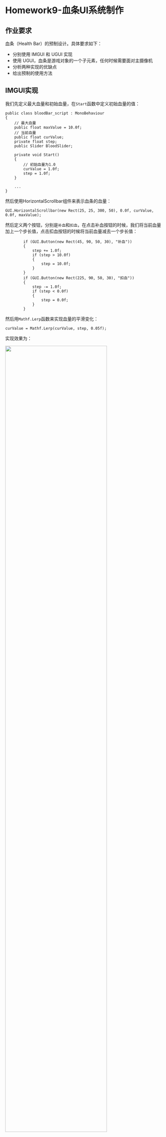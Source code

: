 # Homework9-血条UI系统制作

## 作业要求

血条（Health Bar）的预制设计。具体要求如下：
* 分别使用 IMGUI 和 UGUI 实现
* 使用 UGUI，血条是游戏对象的一个子元素，任何时候需要面对主摄像机
* 分析两种实现的优缺点
* 给出预制的使用方法

## IMGUI实现

我们先定义最大血量和初始血量，在`Start`函数中定义初始血量的值：

```
public class bloodBar_script : MonoBehaviour
{
    // 最大血量
    public float maxValue = 10.0f;
    // 当前血量
    public float curValue;
    private float step;
    public Slider BloodSlider;

    private void Start()
    {
        // 初始血量为1.0
        curValue = 1.0f;
        step = 1.0f;
    }

    ...
}

```

然后使用HorizontalScrollbar组件来表示血条的血量：

```
GUI.HorizontalScrollbar(new Rect(25, 25, 300, 50), 0.0f, curValue, 0.0f, maxValue);
```

然后定义两个按钮，分别是`补血`和`扣血`，在点击补血按钮的时候，我们将当前血量加上一个步长值，点击扣血按钮的时候将当前血量减去一个步长值：

```
        if (GUI.Button(new Rect(45, 90, 50, 30), "补血"))
        {
            step += 1.0f;
            if (step > 10.0f)
            {
                step = 10.0f;
            }
        }
        if (GUI.Button(new Rect(225, 90, 50, 30), "扣血"))
        {
            step -= 1.0f;
            if (step < 0.0f)
            {
                step = 0.0f;
            }
        }

```

然后用`Mathf.Lerp`函数来实现血量的平滑变化：

```
curValue = Mathf.Lerp(curValue, step, 0.05f);
```

实现效果为：

<img src="./images/imgui.gif" width=80%>

## UGUI实现

我们首先选取unity standard assest中的第三人称角色作为我们的人物预制：

<img src="./images/1.png" width=80%>

然后在人物预制中创建一个Canvas，并在Canvas下面创建两个Button组件`addButton`和`minusButton`，和一个Slider，现在的预制结构如下：

<img src="./images/2.png" width=80%>

然后将Canvas的的Render Mode设置为World Space，并调整它的大小、宽度和位置，如下图所示：

<img src="./images/3.png" width=80%>

然后我们再设置血条的颜色为红色，还有它的长度和宽度，在slider里面：

<img src="./images/4.png" width=80%>

设置填充区域的位置：

<img src="./images/5.png" width=80%>

设置填充的颜色：

<img src="./images/6.png" width=80%>

然后编写以下脚本，设置按钮的功能和让血条一直对着摄像头：

```
using System.Collections;
using System.Collections.Generic;
using UnityEngine;
using UnityEngine.UI;

public class bloodBar_GUI : MonoBehaviour {
    private float curBlood = 0f;
    private float targetBlood = 0f;
    public Slider bloodBar;
    GameObject btnPlus, btnMinus;

    private void Start() {
        btnPlus = GameObject.Find("addButton");
        Button a = btnPlus.GetComponent<Button>();
        btnMinus = GameObject.Find("minusButton");
        Button b = btnMinus.GetComponent<Button>();
        a.onClick.AddListener(delegate () {
            this.OnClick(btnPlus);
        });
        b.onClick.AddListener(delegate () {
            this.OnClick(btnMinus);
        });
    }

    private void OnClick(GameObject sender) {
        if (sender.name == "addButton") addBlood();
        if (sender.name == "minusButton") minusBlood();
    }

    public void addBlood() {
        targetBlood = targetBlood - 1f < 0f ? 0f : targetBlood - 1f;
    }

    public void minusBlood() {
        targetBlood = targetBlood + 1f > 10f ? 10f : targetBlood + 1f;
    }

    void Update() {
        curBlood = Mathf.Lerp(curBlood, targetBlood, 0.1f);
        bloodBar.value = curBlood;
        transform.rotation = Quaternion.LookRotation(Vector3.forward);
    }
}
```

实现效果如下：

<img src="./images/ggui.gif" width=80%>

## 两种实现的优缺点

### IMGUI

* 优点
  * 实现简单，只需要使用GUI的一些组件便可以实现简单的血条，并且不需要挂载在游戏对象上
  * 在某些第一视角游戏（比如FPS游戏），这种实现方法可以让玩家更轻松地获取自己剩余血量的信息
  * 在修改模型，渲染模型这样的经典游戏循环编程模式中，在渲染阶段之后，绘制 UI 界面无可挑剔
* 缺点
  * 在布局的时候需要处理好UI和其他游戏对象的关系，以及没办法完全避免UI阻挡了其他游戏对象而使玩家难以获取其他游戏信息的问题
  * 调试困难，每一帧都需要重新布局重新渲染，效率比较低
  * 无法和某一个游戏对象进行简单的绑定，只能通过类似director之类的管理脚本来实现绑定，但这种实现方式效率低下

### UGUI

* 优点
  * 在实现逻辑上与游戏对象绑定，可以简单实现“每个游戏对象都有对应血条”的功能
  * 支持多模式、多摄像机渲染
  * 面向对象编程的模式对C/C++/C#工程师更加友好
* 缺点：
  * 比起IMGUI更加难以实现，对新手不友好

## 预制的使用方法

* IMGUI实现的血条
  * 直接将prefabs文件夹中的`bloodBar`拖到场景里就行
* UGUI实现的血条
  * 直接将prefabs文件夹中的`ThirdPersonController`拖到场景里就行

<img src="./images/7.png" width=80%>

或者直接将`NewScreen`拖进场景中：

<img src="./images/8.png" width=80%>
